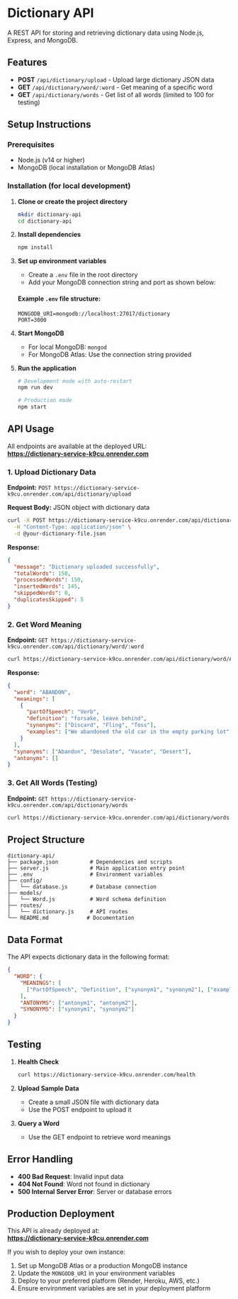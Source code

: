 # Dictionary API

A  REST API for storing and retrieving dictionary data using Node.js, Express, and MongoDB.

## Features

- **POST** `/api/dictionary/upload` - Upload large dictionary JSON data
- **GET** `/api/dictionary/word/:word` - Get meaning of a specific word
- **GET** `/api/dictionary/words` - Get list of all words (limited to 100 for testing)

## Setup Instructions

### Prerequisites
- Node.js (v14 or higher)
- MongoDB (local installation or MongoDB Atlas)

### Installation (for local development)

1. **Clone or create the project directory**
   ```bash
   mkdir dictionary-api
   cd dictionary-api
   ```

2. **Install dependencies**
   ```bash
   npm install
   ```

3. **Set up environment variables**
   - Create a `.env` file in the root directory
   - Add your MongoDB connection string and port as shown below:

   #### Example `.env` file structure:
   ```
   MONGODB_URI=mongodb://localhost:27017/dictionary
   PORT=3000
   ```

4. **Start MongoDB**
   - For local MongoDB: `mongod`
   - For MongoDB Atlas: Use the connection string provided

5. **Run the application**
   ```bash
   # Development mode with auto-restart
   npm run dev

   # Production mode
   npm start
   ```

## API Usage

All endpoints are available at the deployed URL:  
**https://dictionary-service-k9cu.onrender.com**

### 1. Upload Dictionary Data

**Endpoint:** `POST https://dictionary-service-k9cu.onrender.com/api/dictionary/upload`

**Request Body:** JSON object with dictionary data

```bash
curl -X POST https://dictionary-service-k9cu.onrender.com/api/dictionary/upload \
  -H "Content-Type: application/json" \
  -d @your-dictionary-file.json
```

**Response:**
```json
{
  "message": "Dictionary uploaded successfully",
  "totalWords": 150,
  "processedWords": 150,
  "insertedWords": 145,
  "skippedWords": 0,
  "duplicatesSkipped": 5
}
```

### 2. Get Word Meaning

**Endpoint:** `GET https://dictionary-service-k9cu.onrender.com/api/dictionary/word/:word`

```bash
curl https://dictionary-service-k9cu.onrender.com/api/dictionary/word/ABANDON
```

**Response:**
```json
{
  "word": "ABANDON",
  "meanings": [
    {
      "partOfSpeech": "Verb",
      "definition": "forsake, leave behind",
      "synonyms": ["Discard", "Fling", "Toss"],
      "examples": ["We abandoned the old car in the empty parking lot"]
    }
  ],
  "synonyms": ["Abandon", "Desolate", "Vacate", "Desert"],
  "antonyms": []
}
```

### 3. Get All Words (Testing)

**Endpoint:** `GET https://dictionary-service-k9cu.onrender.com/api/dictionary/words`

```bash
curl https://dictionary-service-k9cu.onrender.com/api/dictionary/words
```

## Project Structure

```
dictionary-api/
├── package.json          # Dependencies and scripts
├── server.js             # Main application entry point
├── .env                  # Environment variables
├── config/
│   └── database.js       # Database connection
├── models/
│   └── Word.js           # Word schema definition
├── routes/
│   └── dictionary.js     # API routes
└── README.md            # Documentation
```

## Data Format

The API expects dictionary data in the following format:

```json
{
  "WORD": {
    "MEANINGS": [
      ["PartOfSpeech", "Definition", ["synonym1", "synonym2"], ["example1"]]
    ],
    "ANTONYMS": ["antonym1", "antonym2"],
    "SYNONYMS": ["synonym1", "synonym2"]
  }
}
```

## Testing

1. **Health Check**
   ```bash
   curl https://dictionary-service-k9cu.onrender.com/health
   ```

2. **Upload Sample Data**
   - Create a small JSON file with dictionary data
   - Use the POST endpoint to upload it

3. **Query a Word**
   - Use the GET endpoint to retrieve word meanings

## Error Handling

- **400 Bad Request**: Invalid input data
- **404 Not Found**: Word not found in dictionary
- **500 Internal Server Error**: Server or database errors

## Production Deployment

This API is already deployed at:  
**https://dictionary-service-k9cu.onrender.com**

If you wish to deploy your own instance:
1. Set up MongoDB Atlas or a production MongoDB instance
2. Update the `MONGODB_URI` in your environment variables
3. Deploy to your preferred platform (Render, Heroku, AWS, etc.)
4. Ensure environment variables are set in your deployment platform
